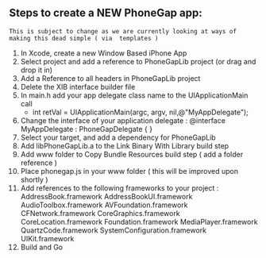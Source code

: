 ## Steps to create a NEW PhoneGap app:
	This is subject to change as we are currently looking at ways of making this dead simple ( via 	templates )

1. In Xcode, create a new Window Based iPhone App
2. Select project and add a reference to PhoneGapLib project (or drag and drop it in)
3. Add a Reference to all headers in PhoneGapLib project
4. Delete the XIB interface builder file
5. In main.h add your app delegate class name to the UIApplicationMain call
	-  int retVal = UIApplicationMain(argc, argv, nil,@"MyAppDelegate");
6. Change the interface of your application delegate :
	@interface MyAppDelegate : PhoneGapDelegate { }
7. Select your target, and add a dependency for PhoneGapLib
8. Add libPhoneGapLib.a to the Link Binary With Library build step
9. Add www folder to Copy Bundle Resources build step ( add a folder reference )
10. Place phonegap.js in your www folder ( this will be improved upon shortly )
11. Add references to the following frameworks to your project :
	AddressBook.framework
	AddressBookUI.framework
	AudioToolbox.framework
	AVFoundation.framework
	CFNetwork.framework
	CoreGraphics.framework
	CoreLocation.framework
	Foundation.framework
	MediaPlayer.framework
	QuartzCode.framework
	SystemConfiguration.framework
	UIKit.framework
12. Build and Go

